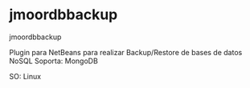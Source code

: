 # jmoordbbackup
jmoordbbackup

Plugin para NetBeans para realizar Backup/Restore de bases de datos NoSQL
Soporta:
MongoDB

SO:
Linux
